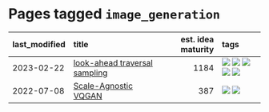 # Pages tagged `image_generation`

|last_modified|title|est. idea maturity|tags
|:---|:---|---:|:---|
|2023-02-22|[look-ahead traversal sampling](../look-ahead-traversal-sampling.md)|1184|[![](https://img.shields.io/badge/tag-MCMC-b59164)](../tags/MCMC.md) [![](https://img.shields.io/badge/tag-animation-3a20e)](../tags/animation.md) [![](https://img.shields.io/badge/tag-control-2b1224)](../tags/control.md) [![](https://img.shields.io/badge/tag-experimental-eac1b9)](../tags/experimental.md) [![](https://img.shields.io/badge/tag-image_generation-d548d8)](../tags/image_generation.md)|
|2022-07-08|[Scale-Agnostic VQGAN](../scale-agnostic_VQGAN.md)|387|[![](https://img.shields.io/badge/tag-experimental-eac1b9)](../tags/experimental.md) [![](https://img.shields.io/badge/tag-image_generation-d548d8)](../tags/image_generation.md)|